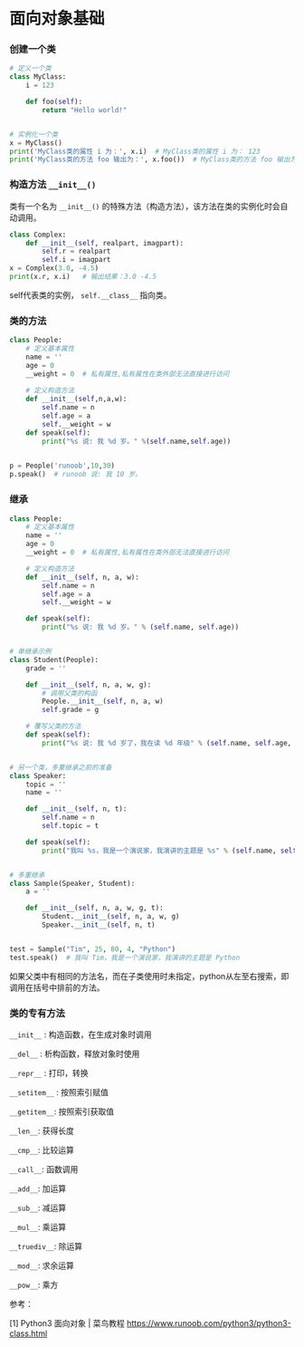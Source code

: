 # 面向对象基础

### 创建一个类

```python
# 定义一个类
class MyClass:
    i = 123

    def foo(self):
        return "Hello world!"


# 实例化一个类
x = MyClass()
print('MyClass类的属性 i 为：', x.i)  # MyClass类的属性 i 为： 123
print('MyClass类的方法 foo 输出为：', x.foo())  # MyClass类的方法 foo 输出为： Hello world!
```



### 构造方法 `__init__()`

类有一个名为 `__init__()` 的特殊方法（构造方法），该方法在类的实例化时会自动调用。

```python
class Complex:
    def __init__(self, realpart, imagpart):
        self.r = realpart
        self.i = imagpart
x = Complex(3.0, -4.5)
print(x.r, x.i)   # 输出结果：3.0 -4.5
```

self代表类的实例， `self.__class__` 指向类。



### 类的方法

```python
class People:
    # 定义基本属性
    name = ''
    age = 0
    __weight = 0  # 私有属性,私有属性在类外部无法直接进行访问
    
    # 定义构造方法
    def __init__(self,n,a,w):
        self.name = n
        self.age = a
        self.__weight = w
    def speak(self):
        print("%s 说: 我 %d 岁。" %(self.name,self.age))

        
p = People('runoob',10,30)
p.speak()  # runoob 说: 我 10 岁。
```



### 继承

```python
class People:
    # 定义基本属性
    name = ''
    age = 0
    __weight = 0  # 私有属性,私有属性在类外部无法直接进行访问

    # 定义构造方法
    def __init__(self, n, a, w):
        self.name = n
        self.age = a
        self.__weight = w

    def speak(self):
        print("%s 说: 我 %d 岁。" % (self.name, self.age))


# 单继承示例
class Student(People):
    grade = ''

    def __init__(self, n, a, w, g):
        # 调用父类的构函
        People.__init__(self, n, a, w)
        self.grade = g

    # 覆写父类的方法
    def speak(self):
        print("%s 说: 我 %d 岁了，我在读 %d 年级" % (self.name, self.age, self.grade))


# 另一个类，多重继承之前的准备
class Speaker:
    topic = ''
    name = ''

    def __init__(self, n, t):
        self.name = n
        self.topic = t

    def speak(self):
        print("我叫 %s，我是一个演说家，我演讲的主题是 %s" % (self.name, self.topic))


# 多重继承
class Sample(Speaker, Student):
    a = ''

    def __init__(self, n, a, w, g, t):
        Student.__init__(self, n, a, w, g)
        Speaker.__init__(self, n, t)


test = Sample("Tim", 25, 80, 4, "Python")
test.speak()  # 我叫 Tim，我是一个演说家，我演讲的主题是 Python
```

如果父类中有相同的方法名，而在子类使用时未指定，python从左至右搜索，即调用在括号中排前的方法。



### 类的专有方法

`__init__` : 构造函数，在生成对象时调用

`__del__` : 析构函数，释放对象时使用

`__repr__` : 打印，转换

`__setitem__` : 按照索引赋值

`__getitem__`: 按照索引获取值

`__len__`: 获得长度

`__cmp__`: 比较运算

`__call__`: 函数调用

`__add__`: 加运算

`__sub__`: 减运算

`__mul__`: 乘运算

`__truediv__`: 除运算

`__mod__`: 求余运算

`__pow__`: 乘方



参考：

[1] Python3 面向对象 | 菜鸟教程
https://www.runoob.com/python3/python3-class.html